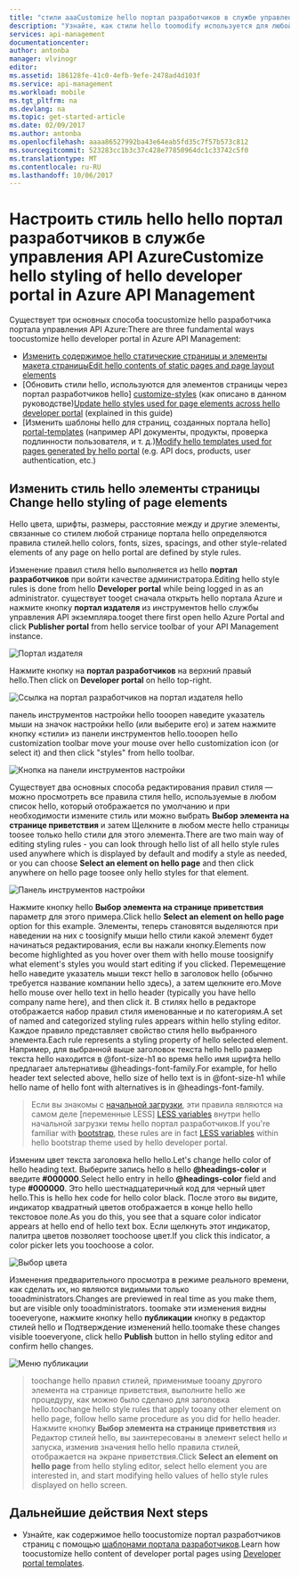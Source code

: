 ```yaml
---
title: "стили aaaCustomize hello портал разработчиков в службе управления API Azure | Документы Microsoft"
description: "Узнайте, как стили hello toomodify используется для любой страницы hello портал разработчиков в службе управления API Azure."
services: api-management
documentationcenter: 
author: antonba
manager: vlvinogr
editor: 
ms.assetid: 186128fe-41c0-4efb-9efe-2478ad4d103f
ms.service: api-management
ms.workload: mobile
ms.tgt_pltfrm: na
ms.devlang: na
ms.topic: get-started-article
ms.date: 02/09/2017
ms.author: antonba
ms.openlocfilehash: aaaa86527992ba43e64eab5fd35c7f57b573c812
ms.sourcegitcommit: 523283cc1b3c37c428e77850964dc1c33742c5f0
ms.translationtype: MT
ms.contentlocale: ru-RU
ms.lasthandoff: 10/06/2017
---
```

# <a name="customize-hello-styling-of-hello-developer-portal-in-azure-api-management"></a><span data-ttu-id="75e84-103">Настроить стиль hello hello портал разработчиков в службе управления API Azure</span><span class="sxs-lookup"><span data-stu-id="75e84-103">Customize hello styling of hello developer portal in Azure API Management</span></span>
<span data-ttu-id="75e84-104">Существует три основных способа toocustomize hello разработчика портала управления API Azure:</span><span class="sxs-lookup"><span data-stu-id="75e84-104">There are three fundamental ways toocustomize hello developer portal in Azure API Management:</span></span>

* <span data-ttu-id="75e84-105">[Изменить содержимое hello статические страницы и элементы макета страницы][modify-content-layout]</span><span class="sxs-lookup"><span data-stu-id="75e84-105">[Edit hello contents of static pages and page layout elements][modify-content-layout]</span></span>
* <span data-ttu-id="75e84-106">[Обновить стили hello, используются для элементов страницы через портал разработчиков hello] [ customize-styles] (как описано в данном руководстве)</span><span class="sxs-lookup"><span data-stu-id="75e84-106">[Update hello styles used for page elements across hello developer portal][customize-styles] (explained in this guide)</span></span>
* <span data-ttu-id="75e84-107">[Изменить шаблоны hello для страниц, созданных портала hello] [ portal-templates] (например API документы, продукты, проверка подлинности пользователя, и т. д.)</span><span class="sxs-lookup"><span data-stu-id="75e84-107">[Modify hello templates used for pages generated by hello portal][portal-templates] (e.g. API docs, products, user authentication, etc.)</span></span>

## <span data-ttu-id="75e84-108"><a name="change-headers-styling"></a>Изменить стиль hello элементы страницы</span><span class="sxs-lookup"><span data-stu-id="75e84-108"><a name="change-headers-styling"> </a>Change hello styling of page elements</span></span>

<span data-ttu-id="75e84-109">Hello цвета, шрифты, размеры, расстояние между и другие элементы, связанные со стилем любой странице портала hello определяются правила стилей.</span><span class="sxs-lookup"><span data-stu-id="75e84-109">hello colors, fonts, sizes, spacings, and other style-related elements of any page on hello portal are defined by style rules.</span></span> 

<span data-ttu-id="75e84-110">Изменение правил стиля hello выполняется из hello **портал разработчиков** при войти качестве администратора.</span><span class="sxs-lookup"><span data-stu-id="75e84-110">Editing hello style rules is done from hello **Developer portal** while being logged in as an administrator.</span></span> <span data-ttu-id="75e84-111">существует tooget сначала открыть hello портала Azure и нажмите кнопку **портал издателя** из инструментов hello службы управления API экземпляра.</span><span class="sxs-lookup"><span data-stu-id="75e84-111">tooget there first open hello Azure Portal and click **Publisher portal** from hello service toolbar of your API Management instance.</span></span>

![Портал издателя][api-management-management-console]

<span data-ttu-id="75e84-113">Нажмите кнопку на **портал разработчиков** на верхний правый hello.</span><span class="sxs-lookup"><span data-stu-id="75e84-113">Then click on **Developer portal** on hello top-right.</span></span> 

![Ссылка на портал разработчиков на портал издателя hello][api-management-pp-dp-link]

<span data-ttu-id="75e84-115">панель инструментов настройки hello tooopen наведите указатель мыши на значок настройки hello (или выберите его) и затем нажмите кнопку «стили» из панели инструментов hello.</span><span class="sxs-lookup"><span data-stu-id="75e84-115">tooopen hello customization toolbar move your mouse over hello customization icon (or select it) and then click "styles" from hello toolbar.</span></span>

![Кнопка на панели инструментов настройки][api-management-customization-toolbar-button]

<span data-ttu-id="75e84-117">Существует два основных способа редактирования правил стиля — можно просмотреть все правила стиля hello, используемые в любом список hello, который отображается по умолчанию и при необходимости измените стиль или можно выбрать **Выбор элемента на странице приветствия** и затем Щелкните в любом месте hello страницы toosee только hello стили для этого элемента.</span><span class="sxs-lookup"><span data-stu-id="75e84-117">There are two main way of editing styling rules - you can look through hello list of all hello style rules used anywhere which is displayed by default and modify a style as needed, or you can choose **Select an element on hello page** and then click anywhere on hello page toosee only hello styles for that element.</span></span>

![Панель инструментов настройки][api-management-customization-toolbar]

<span data-ttu-id="75e84-119">Нажмите кнопку hello **Выбор элемента на странице приветствия** параметр для этого примера.</span><span class="sxs-lookup"><span data-stu-id="75e84-119">Click hello **Select an element on hello page** option for this example.</span></span>  <span data-ttu-id="75e84-120">Элементы, теперь становятся выделяются при наведении на них с toosignify мыши hello стили какой элемент будет начинаться редактирования, если вы нажали кнопку.</span><span class="sxs-lookup"><span data-stu-id="75e84-120">Elements now become highlighted as you hover over them with hello mouse toosignify what element's styles you would start editing if you clicked.</span></span> <span data-ttu-id="75e84-121">Перемещение hello наведите указатель мыши текст hello в заголовок hello (обычно требуется название компании hello здесь), а затем щелкните его.</span><span class="sxs-lookup"><span data-stu-id="75e84-121">Move hello mouse over hello text in hello header (typically you have hello company name here), and then click it.</span></span> <span data-ttu-id="75e84-122">В стилях hello в редакторе отображается набор правил стиля именованные и по категориям.</span><span class="sxs-lookup"><span data-stu-id="75e84-122">A set of named and categorized styling rules appears within hello styling editor.</span></span> <span data-ttu-id="75e84-123">Каждое правило представляет свойство стиля hello выбранного элемента.</span><span class="sxs-lookup"><span data-stu-id="75e84-123">Each rule represents a styling property of hello selected element.</span></span> <span data-ttu-id="75e84-124">Например, для выбранной выше заголовок текста hello hello размер текста hello находится в @font-size-h1 во время hello имя шрифта hello предлагает альтернативы @headings-font-family.</span><span class="sxs-lookup"><span data-stu-id="75e84-124">For example, for hello header text selected above, hello size of hello text is in @font-size-h1 while hello name of hello font with alternatives is in @headings-font-family.</span></span>

> <span data-ttu-id="75e84-125">Если вы знакомы с [начальной загрузки][bootstrap], эти правила являются на самом деле [переменные LESS] [ LESS variables] внутри hello начальной загрузки темы hello портал разработчиков.</span><span class="sxs-lookup"><span data-stu-id="75e84-125">If you're familiar with [bootstrap][bootstrap], these rules are in fact [LESS variables][LESS variables] within hello bootstrap theme used by hello developer portal.</span></span>
> 
> 

<span data-ttu-id="75e84-126">Изменим цвет текста заголовка hello hello.</span><span class="sxs-lookup"><span data-stu-id="75e84-126">Let's change hello color of hello heading text.</span></span> <span data-ttu-id="75e84-127">Выберите запись hello в hello  **@headings-color**  и введите **#000000**.</span><span class="sxs-lookup"><span data-stu-id="75e84-127">Select hello entry in hello **@headings-color** field and type **#000000**.</span></span> <span data-ttu-id="75e84-128">Это hello шестнадцатеричный код для черный цвет hello.</span><span class="sxs-lookup"><span data-stu-id="75e84-128">This is hello hex code for hello color black.</span></span> <span data-ttu-id="75e84-129">После этого вы видите, индикатор квадратный цветов отображается в конце hello hello текстовое поле.</span><span class="sxs-lookup"><span data-stu-id="75e84-129">As you do this, you see that a square color indicator appears at hello end of hello text box.</span></span> <span data-ttu-id="75e84-130">Если щелкнуть этот индикатор, палитра цветов позволяет toochoose цвет.</span><span class="sxs-lookup"><span data-stu-id="75e84-130">If you click this indicator, a color picker lets you toochoose a color.</span></span>

![Выбор цвета][api-management-customization-toolbar-color-picker]

<span data-ttu-id="75e84-132">Изменения предварительного просмотра в режиме реального времени, как сделать их, но являются видимыми только tooadministrators.</span><span class="sxs-lookup"><span data-stu-id="75e84-132">Changes are previewed in real time as you make them, but are visible only tooadministrators.</span></span> <span data-ttu-id="75e84-133">toomake эти изменения видны tooeveryone, нажмите кнопку hello **публикации** кнопку в редактор стилей hello и Подтверждение изменений hello.</span><span class="sxs-lookup"><span data-stu-id="75e84-133">toomake these changes visible tooeveryone, click hello **Publish** button in hello styling editor and confirm hello changes.</span></span>

![Меню публикации][api-management-customization-toolbar-publish-form]

> <span data-ttu-id="75e84-135">toochange hello правил стилей, применимые tooany другого элемента на странице приветствия, выполните hello же процедуру, как можно было сделано для заголовка hello.</span><span class="sxs-lookup"><span data-stu-id="75e84-135">toochange hello style rules that apply tooany other element on hello page, follow hello same procedure as you did for hello header.</span></span> <span data-ttu-id="75e84-136">Нажмите кнопку **Выбор элемента на странице приветствия** из Редактор стилей hello, вы заинтересованы в элемент select hello и запуска, изменив значения hello hello правила стилей, отображается на экране приветствия.</span><span class="sxs-lookup"><span data-stu-id="75e84-136">Click **Select an element on hello page** from hello styling editor, select hello element you are interested in, and start modifying hello values of hello style rules displayed on hello screen.</span></span>
> 
> 


## <span data-ttu-id="75e84-137"><a name="next-steps"> </a>Дальнейшие действия</span><span class="sxs-lookup"><span data-stu-id="75e84-137"><a name="next-steps"> </a>Next steps</span></span>
* <span data-ttu-id="75e84-138">Узнайте, как содержимое hello toocustomize портал разработчиков страниц с помощью [шаблонами портала разработчиков](api-management-developer-portal-templates.md).</span><span class="sxs-lookup"><span data-stu-id="75e84-138">Learn how toocustomize hello content of developer portal pages using [Developer portal templates](api-management-developer-portal-templates.md).</span></span>

[Change hello styling of hello headers]: #change-headers-styling
[Next steps]: #next-steps

[Azure Classic Portal]: https://manage.windowsazure.com/

[api-management-management-console]: ./media/api-management-customize-styles/api-management-management-console.png
[api-management-pp-dp-link]: ./media/api-management-customize-styles/api-management-pp-dp-link.png
[api-management-customization-toolbar-button]: ./media/api-management-customize-styles/api-management-customization-toolbar-button.png
[api-management-customization-toolbar]: ./media/api-management-customize-styles/api-management-customization-toolbar.png
[api-management-customization-toolbar-color-picker]: ./media/api-management-customize-styles/api-management-customization-toolbar-color-picker.png
[api-management-customization-toolbar-publish-form]: ./media/api-management-customize-styles/api-management-customization-toolbar-publish-form.png

[modify-content-layout]: api-management-modify-content-layout.md
[customize-styles]: api-management-customize-styles.md
[portal-templates]: api-management-developer-portal-templates.md

[bootstrap]: http://getbootstrap.com/
[LESS variables]: http://getbootstrap.com/css/
